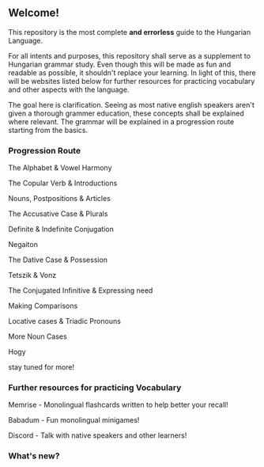 ## Welcome!

This repository is the most complete **and errorless** guide to the Hungarian Language.

For all intents and purposes, this repository shall serve as a supplement to Hungarian grammar study. Even though
this will be made as fun and readable as possible, it shouldn't replace your learning. In light of this, there will be
websites listed below for further resources for practicing vocabulary and other aspects with the language.

The goal here is clarification. Seeing as most native english speakers aren't given a thorough grammer education, these concepts
shall be explained where relevant. The grammar will be explained in a progression route starting from the basics.

### Progression Route

The Alphabet & Vowel Harmony

The Copular Verb & Introductions

Nouns, Postpositions & Articles

The Accusative Case & Plurals

Definite & Indefinite Conjugation

Negaiton

The Dative Case & Possession

Tetszik & Vonz

The Conjugated Infinitive & Expressing need

Making Comparisons

Locative cases & Triadic Pronouns

More Noun Cases

Hogy

stay tuned for more!

### Further resources for practicing Vocabulary
Memrise - Monolingual flashcards written to help better your recall!

Babadum - Fun monolingual minigames!

Discord - Talk with native speakers and other learners!
### What's new?
